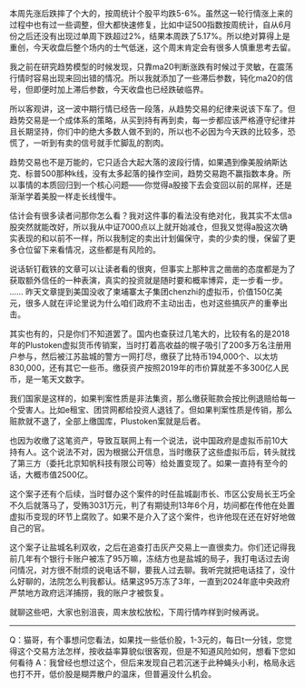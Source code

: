 本周先涨后跌摔了个大的，按周统计个股平均跌5-6%。虽然这一轮行情涨上来的过程中也有过一些调整，但大都快速修复，比如中证500指数按周统计，自从6月份之后还没有出现过单周下跌超过2%，结果本周跌了5.17%。所以绝对算得上是重创，今天收盘后整个场内的士气低迷，这个周末肯定会有很多人慎重思考去留。

我之前在研究趋势模型的时候发现，只靠ma20判断涨跌有时候过于灵敏，在震荡行情时容易出现来回出错的情况。所以我就添加了一些滞后参数，钝化ma20的信号，但即便时加上滞后参数，今天收盘也已经跌破临界。

所以客观讲，这一波中期行情已经告一段落，从趋势交易的纪律来说该下车了。但趋势交易是一个成体系的策略，从买到持有再到卖，每一步都应该严格遵守纪律并且长期坚持，你们中的绝大多数人做不到的，所以也不必因为今天跌的比较多，恐慌了，一听到有卖的信号就手忙脚乱的割肉。

趋势交易也不是万能的，它只适合大起大落的波段行情，如果遇到像美股纳斯达克、标普500那种k线，没有太多起落的操作空间，趋势交易跑不赢指数本身。所以事情的本质回归到一个核心问题——你觉得a股接下去会变回以前的屌样，还是渐渐学着美股一样走长线慢牛。

估计会有很多读者问那你怎么看？我对这件事的看法没有绝对化，我其实不太信a股突然就能改好，所以我从中证7000点以上就开始减仓，但我又觉得a股这次确实表现的和以前不一样，所以我制定的卖出计划偏保守，卖的少卖的慢，保留了更多仓位留下来看情况，这些都是有风险的。

说话斩钉截铁的文章可以让读者看的很爽，但事实上那种言之凿凿的态度都是为了获取额外信任的一种表演，真实的投资就是随时要和概率博弈，走一步看一步。
……
昨天文章提到美国没收了柬埔寨太子集团chenzhi的虚拟币，价值150亿美元，很多人就在评论里说为什么咱们政府不主动出击，也对这些搞灰产的重拳出击。

其实也有的，只是你们不知道罢了。国内也查获过几笔大的，比较有名的是2018年的Plustoken虚拟货币传销案，当时打着高收益的幌子吸引了200多万名注册用户参与，然后被江苏盐城的警方一网打尽，缴获了比特币194,000个、以太坊830,000，还有其它一些币。缴获资产按照2019年的市价算就差不多300亿人民币，是一笔天文数字。

我们国家是这样的，如果判案性质是非法集资，那么缴获赃款会按比例退赔给每一个受害人。比如e租宝、团贷网都给投资人退钱了。但如果判案性质是传销，那么赃款就不退了，全部上缴国库，Plustoken案就是后者。

也因为收缴了这笔资产，导致互联网上有一个说法，说中国政府是虚拟币前10大持有人。这个说法不对，因为根据公开信息，当时缴获了这些虚拟币后，转头就找了第三方（委托北京知帆科技有限公司等）给处置变现了。如果一直持有至今的话，大概市值2500亿。

这个案子还有个后续，当时督办这个案件的时任盐城副市长、市区公安局长王巧全不久后就落马了，受贿3031万元，判了有期徒刑13年6个月，坊间都在传他在处置虚拟币变现的环节上腐败了。如果不是介入了这个案件，也许他现在还在好好地做自己的官。

这个案子让盐城名利双收，之后在追查打击灰产交易上一直很卖力。你们还记得我前几年有个银行卡账户被冻了95万嘛，冻结方也是盐城的局子，我打电话过去询问情况，对方很不耐烦的说电话不聊，要我人过去聊。我听完就把电话挂了，没什么好聊的，法院怎么判我都认。结果这95万冻了3年，一直到2024年底中央政府严禁地方政府远洋捕捞，我的账户才被恢复。

就聊这些吧，大家也别沮丧，周末放松放松，下周行情咋样到时候再说。

--------------
Q：猫哥，有个事想问您看法，如果找一些低价股，1-3元的，每日t一分钱，您觉得这个交易方法怎样，按收益率算貌似很客观，但是不知道风险如何，想看下您如何看待
A：我曾经也想过这个，但后来发现自己若沉迷于此种蝇头小利，格局永远也打不开，低价股是糊弄散户的温床，但普遍没什么机会。